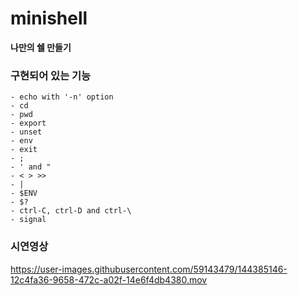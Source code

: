 # minishell

**나만의 쉘 만들기**

### 구현되어 있는 기능
    - echo with '-n' option
    - cd
    - pwd
    - export
    - unset
    - env
    - exit
    - ;
    - ' and "
    - < > >>
    - |
    - $ENV
    - $?
    - ctrl-C, ctrl-D and ctrl-\
    - signal
    
### 시연영상 

https://user-images.githubusercontent.com/59143479/144385146-12c4fa36-9658-472c-a02f-14e6f4db4380.mov

